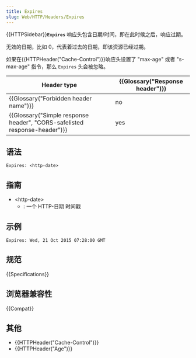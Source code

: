 ```yaml
---
title: Expires
slug: Web/HTTP/Headers/Expires
---
```


{{HTTPSidebar}}**`Expires`** 响应头包含日期/时间，即在此时候之后，响应过期。

无效的日期，比如 0，代表着过去的日期，即该资源已经过期。

如果在{{HTTPHeader("Cache-Control")}}响应头设置了 "max-age" 或者 "s-max-age" 指令，那么 `Expires` 头会被忽略。

| Header type                                                               | {{Glossary("Response header")}} |
| ------------------------------------------------------------------------- | ------------------------------- |
| {{Glossary("Forbidden header name")}}                                     | no                              |
| {{Glossary("Simple response header", "CORS-safelisted response-header")}} | yes                             |

## 语法

```plain
Expires: <http-date>
```

## 指南

- \<http-date>
  - : 一个 HTTP-日期 时间戳

## 示例

```plain
Expires: Wed, 21 Oct 2015 07:28:00 GMT
```

## 规范

{{Specifications}}

## 浏览器兼容性

{{Compat}}

## 其他

- {{HTTPHeader("Cache-Control")}}
- {{HTTPHeader("Age")}}
